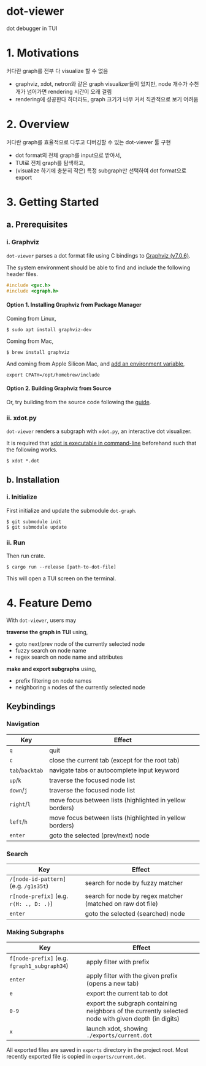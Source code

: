 # dot-viewer
dot debugger in TUI

# 1. Motivations

커다란 graph를 전부 다 visualize 할 수 없음

- graphviz, xdot, netron와 같은 graph visualizer들이 있지만, node 개수가 수천 개가 넘어가면 rendering 시간이 오래 걸림
- rendering에 성공한다 하더라도, graph 크기가 너무 커서 직관적으로 보기 어려움

# 2. Overview

커다란 graph를 효율적으로 다루고 디버깅할 수 있는 dot-viewer 툴 구현

- dot format의 전체 graph를 input으로 받아서,
- TUI로 전체 graph를 탐색하고,
- (visualize 하기에 충분히 작은) 특정 subgraph만 선택하여 dot format으로 export

# 3. Getting Started

## a. Prerequisites

### i. Graphviz

`dot-viewer` parses a dot format file using C bindings to [Graphviz (v7.0.6)](https://gitlab.com/graphviz/graphviz/-/tree/7.0.6/lib).

The system environment should be able to find and include the following header files.

```C
#include <gvc.h>
#include <cgraph.h>
```

#### Option 1. Installing Graphviz from Package Manager

Coming from Linux,
```console
$ sudo apt install graphviz-dev
```

Coming from Mac,
```console
$ brew install graphviz
```

And coming from Apple Silicon Mac, and [add an environment variable](https://apple.stackexchange.com/questions/414622/installing-a-c-c-library-with-homebrew-on-m1-macs),
```shell
export CPATH=/opt/homebrew/include
```

#### Option 2. Building Graphviz from Source

Or, try building from the source code following the [guide](https://graphviz.org/download/source/).

### ii. xdot.py

`dot-viewer` renders a subgraph with `xdot.py`, an interactive dot visualizer.

It is required that [xdot is executable in command-line](https://github.com/jrfonseca/xdot.py) beforehand such that the following works.
```console
$ xdot *.dot
```

## b. Installation

### i. Initialize

First initialize and update the submodule `dot-graph`.

```console
$ git submodule init
$ git submodule update
```

### ii. Run

Then run crate.

```console
$ cargo run --release [path-to-dot-file]
```

This will open a TUI screen on the terminal.

# 4. Feature Demo

With `dot-viewer`, users may

**traverse the graph in TUI** using,
- goto next/prev node of the currently selected node
- fuzzy search on node name
- regex search on node name and attributes
  

**make and export subgraphs** using,
- prefix filtering on node names
- neighboring `n` nodes of the currently selected node

## Keybindings

### Navigation

Key | Effect
--- | ---
`q` | quit
`c` | close the current tab (except for the root tab)
`tab`/`backtab` | navigate tabs or autocomplete input keyword
`up`/`k` | traverse the focused node list
`down`/`j` | traverse the focused node list
`right`/`l` | move focus between lists (highlighted in yellow borders)
`left`/`h` | move focus between lists (highlighted in yellow borders)
`enter` | goto the selected (prev/next) node

### Search

Key | Effect
--- | ---
`/[node-id-pattern]` (e.g. `/g1s35t`) | search for node by fuzzy matcher
`r[node-prefix]` (e.g. `r(H: ., D: .)`) | search for node by regex matcher (matched on raw dot file)
`enter` | goto the selected (searched) node

### Making Subgraphs

Key | Effect
--- | ---
`f[node-prefix]` (e.g. `fgraph1_subgraph34`) | apply filter with prefix
`enter` | apply filter with the given prefix (opens a new tab)
`e` | export the current tab to dot
`0-9` | export the subgraph containing neighbors of the currently selected node with given depth (in digits)
`x` | launch xdot, showing `./exports/current.dot`

All exported files are saved in `exports` directory in the project root.
Most recently exported file is copied in `exports/current.dot`.

